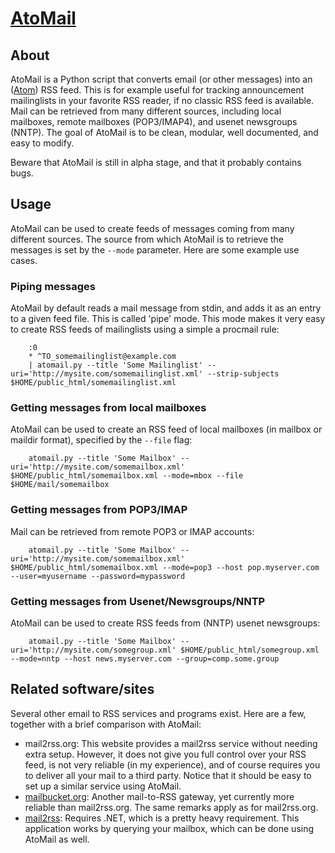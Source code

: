 # [AtoMail](http://el-tramo.be/software/atomail)

## About

AtoMail is a Python script that converts email (or other messages) into an 
([Atom](http://www.ietf.org/rfc/rfc4287)) RSS feed. This is for example 
useful for tracking announcement mailinglists in your favorite RSS reader, if no classic RSS feed is available.
Mail can be retrieved from many different sources, including local mailboxes, remote mailboxes (POP3/IMAP4), and usenet newsgroups (NNTP). The goal of AtoMail is to be clean, modular, well documented, and easy to modify.

Beware that AtoMail is still in alpha stage, and that it probably contains
bugs.


## Usage

AtoMail can be used to create feeds of messages coming from many different sources. The source from which AtoMail is to retrieve the messages is set by the `--mode` parameter. Here are some example use cases.

### Piping messages

AtoMail by default reads a mail message from stdin, and adds it as an entry to a given feed file. This is called 'pipe' mode. This mode makes it very easy to create RSS feeds of mailinglists using a simple a procmail rule:

		:0
		* ^TO_somemailinglist@example.com
		| atomail.py --title 'Some Mailinglist' --uri='http://mysite.com/somemailinglist.xml' --strip-subjects $HOME/public_html/somemailinglist.xml

### Getting messages from local mailboxes

AtoMail can be used to create an RSS feed of local mailboxes (in mailbox or maildir format), specified by the `--file` flag:

		atomail.py --title 'Some Mailbox' --uri='http://mysite.com/somemailbox.xml' $HOME/public_html/somemailbox.xml --mode=mbox --file $HOME/mail/somemailbox

### Getting messages from POP3/IMAP

Mail can be retrieved from remote POP3 or IMAP accounts:

		atomail.py --title 'Some Mailbox' --uri='http://mysite.com/somemailbox.xml' $HOME/public_html/somemailbox.xml --mode=pop3 --host pop.myserver.com --user=myusername --password=mypassword


### Getting messages from Usenet/Newsgroups/NNTP

AtoMail can be used to create RSS feeds from (NNTP) usenet newsgroups:

		atomail.py --title 'Some Mailbox' --uri='http://mysite.com/somegroup.xml' $HOME/public_html/somegroup.xml --mode=nntp --host news.myserver.com --group=comp.some.group

## Related software/sites

Several other email to RSS services and programs exist. Here are a few, together with a brief comparison with AtoMail:

- mail2rss.org: This website provides a mail2rss service without needing extra setup. However, it does not give you full control over your RSS feed, is not very reliable (in my experience), and of course requires you to deliver all your mail to a third party. Notice that it should be easy to set up a similar service using AtoMail.
- [mailbucket.org](http://mailbucket.org/): Another mail-to-RSS gateway, yet currently more reliable than mail2rss.org. The same remarks apply as for mail2rss.org.
- [mail2rss](http://mail2rss.sourceforge.net/): Requires .NET, which is a pretty heavy requirement. This application works by querying your mailbox, which can be done using AtoMail as well.
